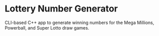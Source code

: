# Lottery Number Generator
CLI-based C++ app to generate winning numbers for the Mega Millions, Powerball, and Super Lotto draw games.
